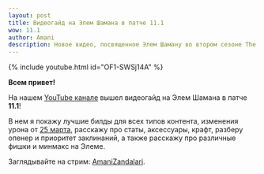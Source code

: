 ```yaml
---    
layout: post
title: Видеогайд на Элем Шамана в патче 11.1
wow: 11.1
author: Amani
description: Новое видео, посвященное Элем Шаману во втором сезоне The War Within
---
```


<p></p>

{% include youtube.html id="OF1-SWSj14A" %}

<p></p>

**Всем привет!**

На нашем [YouTube канале](https://www.youtube.com/Amanizandalari) вышел видеогайд на Элем Шамана в патче **11.1**!

В нем я покажу лучшие билды для всех типов контента, изменения урона от [25 марта](https://us.forums.blizzard.com/en/wow/t/class-tuning-incoming-march-25/2080741), расскажу про статы, аксессуары, крафт, разберу опенер и приоритет заклинаний, а также расскажу про различные фишки и минмакс на Элеме.

Заглядывайте на стрим: [AmaniZandalari](https://www.twitch.tv/amanizandalari).

